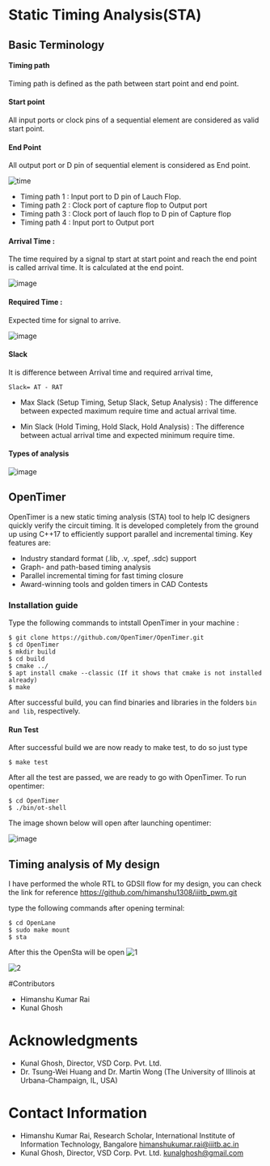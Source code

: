 # Static Timing Analysis(STA)
## Basic Terminology
#### Timing path 
Timing path is defined as the path between start point and end point.
#### Start point
All input ports or clock pins of a sequential element are considered as valid start point.
#### End Point
All output port or D pin of sequential element is considered as End point.

![time](https://user-images.githubusercontent.com/44607144/193751168-768f4dfc-0220-4e88-8b9b-7b7d73953f75.png)

* Timing path 1 : Input port to D pin of Lauch Flop.
* Timing path 2 : Clock port of capture flop to Output port
* Timing path 3 : Clock port of lauch flop to D pin of Capture flop
* Timing path 4 : Input port to Output port

#### Arrival Time :
The time required by a signal tp start at start point and reach the end point is called arrival time. It is calculated at the end point.

![image](https://user-images.githubusercontent.com/44607144/193751673-2a2eb193-c6fb-42be-b626-e3b04e196e91.png)
#### Required Time :
Expected time for signal to arrive.

![image](https://user-images.githubusercontent.com/44607144/193751862-f9cffe25-eeb3-4a07-a6a6-c22e51175a42.png)

#### Slack 
It is difference between Arrival time and required arrival time,
```
Slack= AT - RAT
```
* Max Slack (Setup Timing, Setup Slack, Setup Analysis) : The difference between expected maximum require time and actual arrival time.

* Min Slack (Hold Timing, Hold Slack, Hold Analysis) : The difference between actual arrival time and expected minimum require time.

#### Types of analysis 
![image](https://user-images.githubusercontent.com/44607144/193752506-eb19cacb-266d-477c-8ddc-41d03482c5dc.png)


## OpenTimer
OpenTimer is a new static timing analysis (STA) tool to help IC designers quickly verify the circuit timing. It is developed completely from the ground up using C++17 to efficiently support parallel and incremental timing.
Key features are:
* Industry standard format (.lib, .v, .spef, .sdc) support
* Graph- and path-based timing analysis
* Parallel incremental timing for fast timing closure
* Award-winning tools and golden timers in CAD Contests

### Installation guide
Type the following commands to intstall OpenTimer in your machine :
```
$ git clone https://github.com/OpenTimer/OpenTimer.git
$ cd OpenTimer
$ mkdir build
$ cd build
$ cmake ../
$ apt install cmake --classic (If it shows that cmake is not installed already)
$ make 
```
After successful build, you can find binaries and libraries in the folders ```bin and lib```, respectively.
#### Run Test
After successful build we are now ready to make test, to do so just type
```
$ make test
```
After all the test are passed, we are ready to go with OpenTimer.
To run opentimer:
```
$ cd OpenTimer 
$ ./bin/ot-shell
```
The image shown below will open after launching opentimer:


![image](https://user-images.githubusercontent.com/44607144/190922947-e2d46a74-44cc-438e-b17a-d31c0d4e1be2.png)

## Timing analysis of My design
I have performed the whole RTL to GDSII flow for my design, you can check the link for reference https://github.com/himanshu1308/iiitb_pwm.git 

type the following commands after opening terminal:
```
$ cd OpenLane 
$ sudo make mount
$ sta 
```
After this the OpenSta will be open
![1](https://user-images.githubusercontent.com/44607144/193761227-53f9ac44-1e4b-48cf-b2e8-4cf734442685.png)

![2](https://user-images.githubusercontent.com/44607144/193761265-ad00b398-8110-4a42-8625-97a54f44996d.png)





#Contributors 
* Himanshu Kumar Rai
* Kunal Ghosh

# Acknowledgments
* Kunal Ghosh, Director, VSD Corp. Pvt. Ltd.
* Dr. Tsung-Wei Huang and Dr. Martin Wong (The University of Illinois at Urbana-Champaign, IL, USA)


# Contact Information
* Himanshu Kumar Rai, Research Scholar, International Institute of Information Technology, Bangalore himanshukumar.rai@iiitb.ac.in 
* Kunal Ghosh, Director, VSD Corp. Pvt. Ltd. kunalghosh@gmail.com


